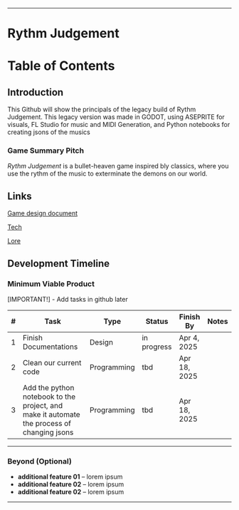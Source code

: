 
---

# Rythm Judgement  

# Table of Contents

## Introduction
This Github will show the principals of the legacy build of Rythm Judgement. This legacy version was made in GODOT, using ASEPRITE for visuals, FL Studio for music and MIDI Generation, and Python notebooks for creating jsons of the musics


### Game Summary Pitch
*Rythm Judgement* is a bullet-heaven game inspired bly classics, where you use the rythm of the music to exterminate the demons on our world.

## Links
[Game design document](docs/gdd.md)

[Tech](docs/tech.md)

[Lore](docs/lore.md)

## Development Timeline

### Minimum Viable Product

[IMPORTANT!] - Add tasks in github later

| # | Task | Type | Status | Finish By | Notes |
|---|------|------|--------|-----------|-------|
| 1 | Finish Documentations | Design | in progress | Apr 4, 2025 |  |
| 2 | Clean our current code | Programming | tbd | Apr 18, 2025 | |
| 3 | Add the python notebook to the project, and make it automate the process of changing jsons | Programming | tbd | Apr 18, 2025 | |


---

### Beyond (Optional)

- **additional feature 01** – lorem ipsum
- **additional feature 02** – lorem ipsum
- **additional feature 02** – lorem ipsum

---